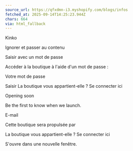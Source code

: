 ```yaml
---
source_url: https://qfxdmn-i3.myshopify.com/blogs/infos
fetched_at: 2025-09-14T14:25:23.944Z
chars: 664
via: html_fallback
---
```

Kinko 

 

 

 
 
 
 
 
 
 
 
 
 

 
 
 
 
 
 
 
 
 
 
 
 
 
 
 
 
 

 

 

 
 

 
 
 
 
 

 
 
 
 
 
 
 
 
 

 
 
 Ignorer et passer au contenu
 

 

 
 
 
 
 
 
 
 
 Saisir avec un mot de passe
 
 
 
 
 
 
 
 
 
 
 
 
 
 Accéder à la boutique à l&#39;aide d&#39;un mot de passe :
 
 
 Votre mot de passe 
 
 Saisir
 La boutique vous appartient-elle ? Se connecter ici 
 
 
 
 
 
 

 
 

 
 
 
 
 
 
 
 
 
 Opening soon
 
 Be the first to know when we launch. 
 
 
 
 
 
 
 
 E-mail
 
 
 
 
 
 
 
 
 

 
 
 
 
 
 
 
 Cette boutique sera propulsée par 
 
 

 
 
 La boutique vous appartient-elle ? Se connecter ici 
 

 
 
 
 S&#39;ouvre dans une nouvelle fenêtre.